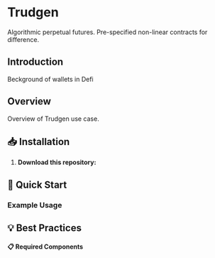 # Trudgen
Algorithmic perpetual futures. Pre-specified non-linear contracts for difference. 

## Introduction 

Beckground of wallets in Defi 



## Overview 

Overview of Trudgen use case.  


## 📥 Installation
1. **Download this repository:**

## 🚀 Quick Start

### Example Usage

## 💡 Best Practices


#### 📋 Required Components
